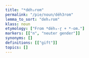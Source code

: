 ```yaml
---
title: "*déh₃rom"
permalink: "/pie/noun/déh3rom"
lemma_to_sort: "deh₃rom"
klass: noun
etymology: ["From *déh₃-r̥ +‎ *-om."]
markers: [["n", "neuter gender"]]
synonyms: []
definitions: [["gift"]]
topics: []
---
```

